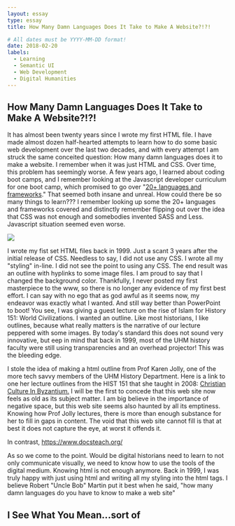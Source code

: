 ```yaml
---
layout: essay
type: essay
title: How Many Damn Languages Does It Take to Make A Website?!?!

# All dates must be YYYY-MM-DD format!
date: 2018-02-20
labels:
  - Learning
  - Semantic UI
  - Web Development
  - Digital Humanities
---
```


## How Many Damn Languages Does It Take to Make A Website?!?!



It has almost been twenty years since I wrote my first HTML file.  I have made almost dozen half-hearted attempts to learn how to do some basic web development over the last two decades, and with every attempt I am struck the same conceited question:  How many damn languages does it to make a website.  I remember when it was just HTML and CSS.  Over time, this problem has seemingly worse.  A few years ago, I learned about coding boot camps, and I remember looking at the Javascript developer curriculum for one boot camp, which promised to go over "[20+ languages and frameworks](https://www.devleague.com/tracks/view/javascript-web-engineer)."  That seemed both insane and unreal.  How could there be so many things to learn???  I remember looking up some the 20+ languages and frameworks covered and distinctly remember flipping out over the idea that CSS was not enough and somebodies invented SASS and Less.  Javascript situation seemed even worse.  

[<img class="ui medium right floated rounded image" src="https://cdn-images-1.medium.com/max/800/1*raWO3dhM4jMjf9VY-kZzNg.png">](https://hackernoon.com/how-it-feels-to-learn-javascript-in-2016-d3a717dd577f)



I wrote my fist set HTML files back in 1999.  Just a scant 3 years after the initial release of CSS.  Needless to say, I did not use any CSS.  I wrote all my "styling" in-line.  I did not see the point to using any CSS.  The end result was an outline with hyplinks to some image files.  I am proud to say that I changed the background color.  Thankfully, I never posted my first masterpiece to the www, so there is no longer any evidence of my first best effort. I can say with no ego that as god awful as it seems now, my endeavor was exactly what I wanted.  And still way better than PowerPoint to boot!  You see, I was giving a guest lecture on the rise of Islam for History 151: World Civilizations.  I wanted an outline.  Like most historians, I like outlines, because what really matters is the narrative of our lecture peppered with some images.  By today's standard this does not sound very innovative, but eep in mind that back in 1999, most of the UHM history faculty were still using transparencies and an overhead projector!  This was the bleeding edge.

I stole the idea of making a html outline from Prof Karen Jolly, one of the more tech savvy members of the UHM History Department.  Here is a link to one her lecture outlines from the HIST 151 that she taught in 2008: [Christian Culture In Byzantium.](http://www2.hawaii.edu/~kjolly/151f08/081021Byz.html)  I will be the first to concede that this web site now feels as old as its subject matter.  I am big believe in the importance of negative space, but this web site seems also haunted by all its emptiness.  Knowing how Prof Jolly lectures, there is more than enough substance for her to fill in gaps in content.  The void that this web site cannot fill is that at best it does not capture the eye, at worst it offends it.

In contrast, https://www.docsteach.org/

As so we come to the point.  Would be digital historians need to learn to not only communicate visually, we need to know how to use the tools of the digital medium.  Knowing html is not enough anymore.  Back in 1999, I was truly happy with just using html and writing all my styling into the html tags.  I believe Robert "Uncle Bob" Martin put it best when he said, "how many damn languages do you have to know to make a web site"



## I See What You Mean...sort of
